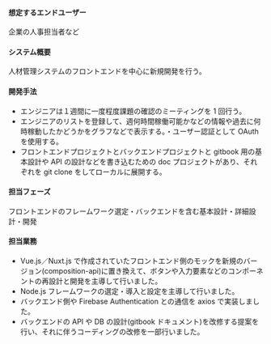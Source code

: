 #### 想定するエンドユーザー

企業の人事担当者など

#### システム概要

人材管理システムのフロントエンドを中心に新規開発を行う。

#### 開発手法

- エンジニアは１週間に一度程度課題の確認のミーティングを 1 回行う。
- エンジニアのリストを登録して、週何時間稼働可能かなどの情報や過去に何時稼動したかどうかをグラフなどで表示する。・ユーザー認証として OAuth を使用する。
- フロントエンドプロジェクトとバックエンドプロジェクトと gitbook 用の基本設計や API の設計などを書き込むための doc プロジェクトがあり、それぞれを git clone をしてローカルに展開する。

#### 担当フェーズ

フロントエンドのフレームワーク選定・バックエンドを含む基本設計・詳細設計・開発

#### 担当業務

- Vue.js／Nuxt.js で作成されていたフロントエンド側のモックを新規のバージョン(composition-api)に置き換えて、ボタンや入力要素などのコンポーネントの再設計と開発を主導して行いました。
- Node.js フレームワークの選定・導入と設定を主導して行いました。
- バックエンド側や Firebase Authentication との通信を axios で実装しました。
- バックエンドの API や DB の設計(gitbook ドキュメント)を改修する提案を行い、それに伴うコーディングの改修を一部行いました。
